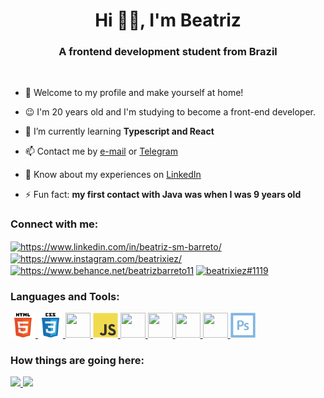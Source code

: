 <h1 align="center">Hi 👋🏻, I'm Beatriz</h1>
<h3 align="center">A frontend development student from Brazil</h3>


<br>

- 🤠 Welcome to my profile and make yourself at home! 

- 😉 I'm 20 years old and I'm studying to become a front-end developer.

- 🌱 I’m currently learning **Typescript and React**

- 📫 Contact me by [e-mail](mailto:bsmbarreto@gmail.com) or [Telegram](https://t.me/beatrixiez)

- 📄 Know about my experiences on [LinkedIn](https://www.linkedin.com/in/beatriz-sm-barreto/)

- ⚡ Fun fact: **my first contact with Java was when I was 9 years old**

<h3 align="left">Connect with me:</h3>
<p align="left">
<a href="https://linkedin.com/in/beatriz-sm-barreto/" target="blank"><img align="center" src="https://raw.githubusercontent.com/rahuldkjain/github-profile-readme-generator/master/src/images/icons/Social/linked-in-alt.svg" alt="https://www.linkedin.com/in/beatriz-sm-barreto/" height="30" width="40" /></a>
<a href="https://instagram.com/beatrixiez/" target="blank"><img align="center" src="https://raw.githubusercontent.com/rahuldkjain/github-profile-readme-generator/master/src/images/icons/Social/instagram.svg" alt="https://www.instagram.com/beatrixiez/" height="30" width="40" /></a>
<a href="https://www.behance.net/beatrizbarreto11" target="blank"><img align="center" src="https://raw.githubusercontent.com/rahuldkjain/github-profile-readme-generator/master/src/images/icons/Social/behance.svg" alt="https://www.behance.net/beatrizbarreto11" height="30" width="40" /></a>
<a href="https://discordapp.com/users/841405006330200147" target="blank"><img align="center" src="https://raw.githubusercontent.com/rahuldkjain/github-profile-readme-generator/master/src/images/icons/Social/discord.svg" alt="beatrixiez#1119" height="30" width="40" /></a>
</p>

<h3 align="left">Languages and Tools:</h3>
<p align="left">

  
<a alt="html5" href="https://www.w3.org/html/" target="_blank" rel="noreferrer"> <img src="https://raw.githubusercontent.com/devicons/devicon/master/icons/html5/html5-original-wordmark.svg" width="40" height="40"/> </a>
<a alt="css3" href="https://www.w3schools.com/css/" target="_blank" rel="noreferrer"> <img src="https://raw.githubusercontent.com/devicons/devicon/master/icons/css3/css3-original-wordmark.svg" width="40" height="40"/> </a>
<a alt="bootstrap" href="https://getbootstrap.com" target="_blank" rel="noreferrer"> <img src="https://getbootstrap.com.br/docs/4.1/assets/img/bootstrap-stack.png" width="40" height="40"/> </a>
<a alt="javascript" href="https://developer.mozilla.org/en-US/docs/Web/JavaScript" target="_blank" rel="noreferrer"> <img src="https://raw.githubusercontent.com/devicons/devicon/master/icons/javascript/javascript-original.svg" width="40" height="40"/> </a>
<a alt="git" href="https://git-scm.com/" target="_blank" rel="noreferrer"> <img src="https://www.vectorlogo.zone/logos/git-scm/git-scm-icon.svg" width="40" height="40"/> </a>
<a alt="nodejs" href="https://nodejs.org" target="_blank" rel="noreferrer"> <img src="https://cdn.iconscout.com/icon/free/png-256/node-js-1174925.png" width="40" height="40"/> </a> 
<a alt="figma" href="https://www.figma.com/" target="_blank" rel="noreferrer"> <img src="https://www.vectorlogo.zone/logos/figma/figma-icon.svg" width="40" height="40"/> </a> 
<a alt="xd" href="https://www.adobe.com/products/xd.html" target="_blank" rel="noreferrer"> <img src="https://cdn.worldvectorlogo.com/logos/adobe-xd.svg" width="40" height="40"/> </a> 
<a alt="photoshop" href="https://www.photoshop.com/en" target="_blank" rel="noreferrer"> <img src="https://raw.githubusercontent.com/devicons/devicon/master/icons/photoshop/photoshop-line.svg" width="40" height="40"/> </a> </p>

<h3 align="left">How things are going here:</h3>

<div>
  <a href="https://github.com/beatrixiez?tab=repositories">
  <img height="160em" src="https://github-readme-stats.vercel.app/api?username=beatrixiez&count_private=true&theme=chartreuse-dark&include_all_commits"/>
  <img height="160em" src="https://github-readme-stats.vercel.app/api/top-langs/?username=beatrixiez&layout=compact&count_private=true&langs_count=8&theme=chartreuse-dark&title_color=ffffff&hide=html,solidity,python"/>
</div>
